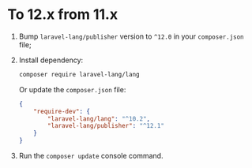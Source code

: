 # To 12.x from 11.x

1. Bump `laravel-lang/publisher` version to `^12.0` in your `composer.json` file;
2. Install dependency:

      ```bash
      composer require laravel-lang/lang
      ```

   Or update the `composer.json` file:

      ```json
      {
          "require-dev": {
              "laravel-lang/lang": "^10.2",
              "laravel-lang/publisher": "^12.1"
          }
      }
      ```

4. Run the `composer update` console command.
